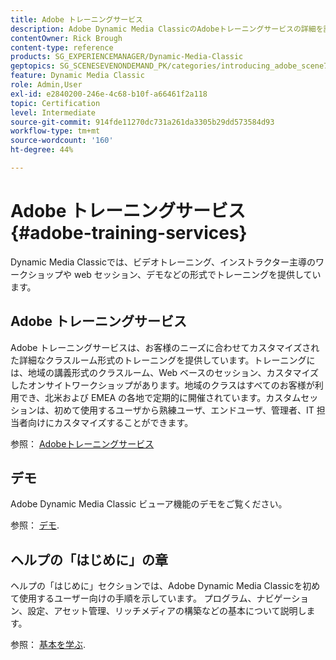 ```yaml
---
title: Adobe トレーニングサービス
description: Adobe Dynamic Media ClassicのAdobeトレーニングサービスの詳細を説明します。
contentOwner: Rick Brough
content-type: reference
products: SG_EXPERIENCEMANAGER/Dynamic-Media-Classic
geptopics: SG_SCENESEVENONDEMAND_PK/categories/introducing_adobe_scene7
feature: Dynamic Media Classic
role: Admin,User
exl-id: e2840200-246e-4c68-b10f-a66461f2a118
topic: Certification
level: Intermediate
source-git-commit: 914fde11270dc731a261da3305b29dd573584d93
workflow-type: tm+mt
source-wordcount: '160'
ht-degree: 44%

---
```


# Adobe トレーニングサービス{#adobe-training-services}

Dynamic Media Classicでは、ビデオトレーニング、インストラクター主導のワークショップや web セッション、デモなどの形式でトレーニングを提供しています。

## Adobe トレーニングサービス

Adobe トレーニングサービスは、お客様のニーズに合わせてカスタマイズされた詳細なクラスルーム形式のトレーニングを提供しています。トレーニングには、地域の講義形式のクラスルーム、Web ベースのセッション、カスタマイズしたオンサイトワークショップがあります。地域のクラスはすべてのお客様が利用でき、北米および EMEA の各地で定期的に開催されています。カスタムセッションは、初めて使用するユーザから熟練ユーザ、エンドユーザ、管理者、IT 担当者向けにカスタマイズすることができます。

参照： [Adobeトレーニングサービス](https://learning.adobe.com/)

## デモ

Adobe Dynamic Media Classic ビューア機能のデモをご覧ください。

参照： [デモ](https://landing.adobe.com/en/na/dynamic-media/ctir-2755/live-demos.html).

## ヘルプの「はじめに」の章

ヘルプの「はじめに」セクションでは、Adobe Dynamic Media Classicを初めて使用するユーザー向けの手順を示しています。 プログラム、ナビゲーション、設定、アセット管理、リッチメディアの構築などの基本について説明します。

参照： [基本を学ぶ](dmc-platform-overview.md).
